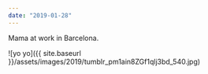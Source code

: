 ```yaml
---
date: "2019-01-28"
---
```


Mama at work in Barcelona.

![yo yo]({{ site.baseurl }}/assets/images/2019/tumblr_pm1ain8ZGf1qlj3bd_540.jpg)
